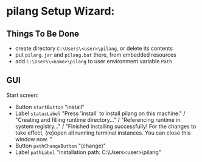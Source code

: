 # pilang Setup Wizard:

## Things To Be Done

- create directory `C:\Users\<user>\pilang`, or delete its contents
- put `pilang.jar` and `pilang.bat` there, from embedded resources
- add `C:\Users\<name>\pilang` to user environment variable `Path`


## GUI

Start screen:

- Button `startButton` "install"
- Label `statusLabel` "Press 'install' to install pilang on this machine." / "Creating and filling runtime directory..." / "Referencing runtime in system registry..." / "Finished installing successfully! For the changes to take effect, (re)open all running terminal instances. You can close this window now. "
- Button `pathChangeButton` "(change)"
- Label `pathLabel` "Installation path: C:\Users\<user>\pilang"